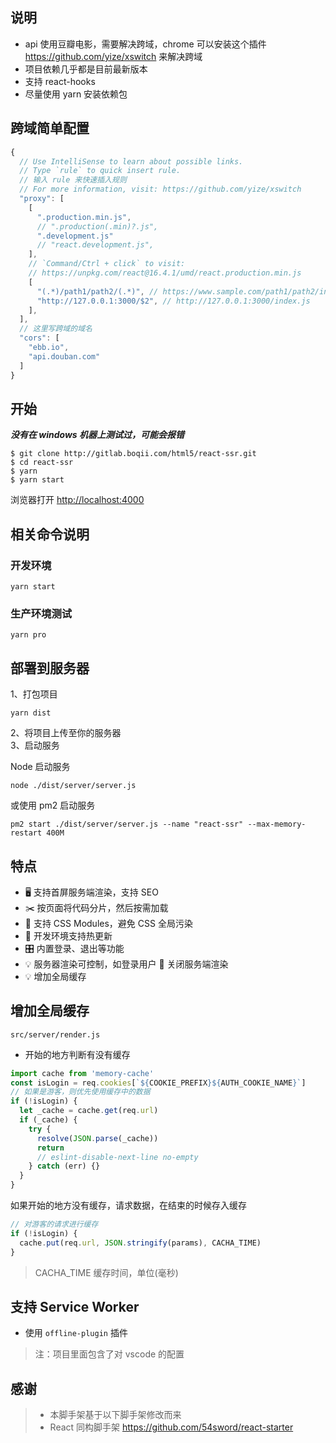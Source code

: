 ## 说明

- api 使用豆瓣电影，需要解决跨域，chrome 可以安装这个插件 https://github.com/yize/xswitch 来解决跨域
- 项目依赖几乎都是目前最新版本
- 支持 react-hooks
- 尽量使用 yarn 安装依赖包

## 跨域简单配置

```js
{
  // Use IntelliSense to learn about possible links.
  // Type `rule` to quick insert rule.
  // 输入 rule 来快速插入规则
  // For more information, visit: https://github.com/yize/xswitch
  "proxy": [
    [
      ".production.min.js",
      // ".production(.min)?.js",
      ".development.js"
      // "react.development.js",
    ],
    // `Command/Ctrl + click` to visit:
    // https://unpkg.com/react@16.4.1/umd/react.production.min.js
    [
      "(.*)/path1/path2/(.*)", // https://www.sample.com/path1/path2/index.js
      "http://127.0.0.1:3000/$2", // http://127.0.0.1:3000/index.js
    ],
  ],
  // 这里写跨域的域名
  "cors": [
    "ebb.io",
    "api.douban.com"
  ]
}
```

## 开始

**_没有在 windows 机器上测试过，可能会报错_**

```
$ git clone http://gitlab.boqii.com/html5/react-ssr.git
$ cd react-ssr
$ yarn
$ yarn start
```

浏览器打开 [http://localhost:4000](http://localhost:4000)

## 相关命令说明

### 开发环境

```
yarn start
```

### 生产环境测试

```
yarn pro
```

## 部署到服务器

1、打包项目

```
yarn dist
```

2、将项目上传至你的服务器  
3、启动服务

Node 启动服务

```
node ./dist/server/server.js
```

或使用 pm2 启动服务

```
pm2 start ./dist/server/server.js --name "react-ssr" --max-memory-restart 400M
```

## 特点

- 🖥 支持首屏服务端渲染，支持 SEO
- ✂️ 按页面将代码分片，然后按需加载
- 🌈 支持 CSS Modules，避免 CSS 全局污染
- 🔄 开发环境支持热更新
- 🎛 内置登录、退出等功能
- 💡 服务器渲染可控制，如登录用户  关闭服务端渲染
- 💡 增加全局缓存

## 增加全局缓存

`src/server/render.js`

- 开始的地方判断有没有缓存

```js
import cache from 'memory-cache'
const isLogin = req.cookies[`${COOKIE_PREFIX}${AUTH_COOKIE_NAME}`]
// 如果是游客，则优先使用缓存中的数据
if (!isLogin) {
  let _cache = cache.get(req.url)
  if (_cache) {
    try {
      resolve(JSON.parse(_cache))
      return
      // eslint-disable-next-line no-empty
    } catch (err) {}
  }
}
```

如果开始的地方没有缓存，请求数据，在结束的时候存入缓存

```js
// 对游客的请求进行缓存
if (!isLogin) {
  cache.put(req.url, JSON.stringify(params), CACHA_TIME)
}
```

> CACHA_TIME 缓存时间，单位(毫秒)

## 支持 Service Worker

- 使用 `offline-plugin` 插件

> 注：项目里面包含了对 vscode 的配置

## 感谢

> - 本脚手架基于以下脚手架修改而来
> - React 同构脚手架 https://github.com/54sword/react-starter
